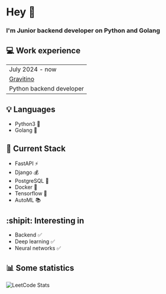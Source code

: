 # Hey 👋
### I'm Junior backend developer on Python and Golang

## :computer: Work experience 
<table>
  <tr>
    <td>July 2024 - now</td>
  </tr>
  <tr>
    <td>
      <a href="https://gravitino.ru/">Gravitino</a>
    </td>
  </tr>
  <tr>
    <td>Python backend developer</td>
  </tr>
</table>

## 💡 Languages
- Python3 :snake:
- Golang 🐻

## :hammer: Current Stack
- FastAPI ⚡
- Django 💰
- PostgreSQL 🐘
- Docker :whale2:
- Tensorflow 🧠
- AutoML 📚
  
## :shipit: Interesting in
- Backend :white_check_mark:
- Deep learning :white_check_mark:
- Neural networks :white_check_mark:
## :bar_chart: Some statistics
![LeetCode Stats](https://leetcard.jacoblin.cool/dmaksim?theme=nord&font=ABeeZee&ext=heatmap)
